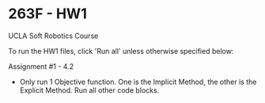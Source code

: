 # 263F - HW1
UCLA Soft Robotics Course

To run the HW1 files, click 'Run all' unless otherwise specified below:

Assignment #1 - 4.2
- Only run 1 Objective function. One is the Implicit Method, the other is the Explicit Method. Run all other code blocks.
